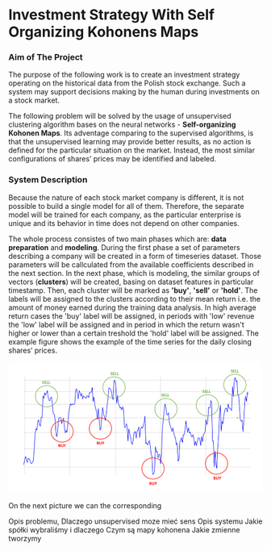 # Investment Strategy With Self Organizing Kohonens Maps

### Aim of The Project
The purpose of the following work is to create an investment strategy operating on the historical data from the Polish stock exchange. Such a system may support decisions making by the human during investments on a stock market. 

The following problem will be solved by the usage of unsupervised clustering algorithm bases on the neural networks - **Self-organizing Kohonen Maps**. Its adventage comparing to the supervised algorithms, is that the unsupervised learning may provide better results, as no action is defined for the particular situation on the market. Instead, the most similar configurations of shares’ prices may be identified and labeled.

### System Description
Because the nature of each stock market company is different, it is not possible to build a single model for all of them. Therefore, the separate model will be trained for each company, as the particular enterprise is unique and its behavior in time does not depend on other companies.

The whole process consistes of two main phases which are: **data preparation** and **modeling**. During the first phase a set of parameters describing a company will be created in a form of timeseries dataset. Those parameters will be callculated from the available coefficients described in the next section. In the next phase, which is modeling, the similar groups of vectors (**clusters**) will be created, basing on dataset features in particular timestamp. Then, each cluster will be marked as **'buy'**, **'sell'** or **'hold'**. The labels will be assigned to the clusters according to their mean return i.e. the amount of money earned during the training data analysis. In high average return cases the 'buy' label will be assigned, in periods with 'low' revenue the 'low' label will be assigned and in period in which the return wasn't higher or lower than a certain treshold the 'hold' label will be assigned. The example figure shows the example of the time series for the daily closing shares’ prices.

<img src='images/buy_sell.png'>

On the next picture we can the corresponding 

Opis problemu, Dlaczego unsupervised moze mieć sens
Opis systemu
Jakie spółki wybraliśmy i dlaczego
Czym są mapy kohonena
Jakie zmienne tworzymy

